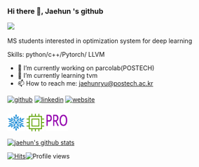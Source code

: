 ### Hi there 👋, Jaehun 's github
![](https://arturssmirnovs.github.io/github-profile-readme-generator/images/banner.png)

MS students interested in optimization system for deep learning 


Skills: python/c++/Pytorch/ LLVM

- 🔭 I’m currently working on parcolab(POSTECH) 
- 🌱 I’m currently learning tvm 
- 📫 How to reach me: jaehunryu@postech.ac.kr 


[<img src='https://cdn.jsdelivr.net/npm/simple-icons@3.0.1/icons/github.svg' alt='github' height='40'>](https://github.com/jaehunryu)  [<img src='https://cdn.jsdelivr.net/npm/simple-icons@3.0.1/icons/linkedin.svg' alt='linkedin' height='40'>](https://www.linkedin.com/in/jaehunryu/)  [<img src='https://cdn.jsdelivr.net/npm/simple-icons@3.0.1/icons/icloud.svg' alt='website' height='40'>](https://deepmi.me)  

<a href='https://archiveprogram.github.com/'><img src='https://raw.githubusercontent.com/acervenky/animated-github-badges/master/assets/acbadge.gif' width='40' height='40'></a> <a href='https://docs.github.com/en/developers'><img src='https://raw.githubusercontent.com/acervenky/animated-github-badges/master/assets/devbadge.gif' width='40' height='40'></a> <a href='https://github.com/pricing'><img src='https://raw.githubusercontent.com/acervenky/animated-github-badges/master/assets/pro.gif' width='50' height='50'></a>





[![jaehun's github stats](https://github-readme-stats.vercel.app/api?username=ryujaehun)](https://github.com/anuraghazra/github-readme-stats)

[![Hits](https://hits.seeyoufarm.com/api/count/incr/badge.svg?url=https%3A%2F%2Fgithub.com%2Fryujaehun&count_bg=%2379C83D&title_bg=%23555555&icon=&icon_color=%23E7E7E7&title=hits&edge_flat=false)](https://hits.seeyoufarm.com)![Profile views](https://gpvc.arturio.dev/jaehunryu)  
